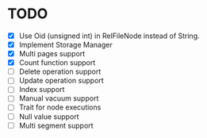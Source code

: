# TODO

* [x] Use Oid (unsigned int) in RelFileNode instead of String.
* [x] Implement Storage Manager
* [x] Multi pages support
* [x] Count function support
* [ ] Delete operation support
* [ ] Update operation support
* [ ] Index support
* [ ] Manual vacuum support
* [ ] Trait for node executions
* [ ] Null value support
* [ ] Multi segment support

